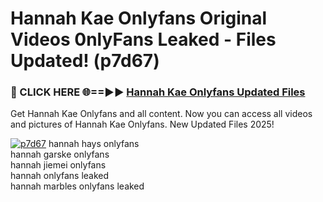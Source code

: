 # Hannah Kae Onlyfans Original Videos 0nlyFans Leaked - Files Updated! (p7d67)

<h3>🔴 CLICK HERE 🌐==►► <a href="https://tinyurl.com/x26r9saj" rel="nofollow">Hannah Kae Onlyfans Updated Files</a></h3>

Get Hannah Kae Onlyfans and all content. Now you can access all videos and pictures of Hannah Kae Onlyfans. New Updated Files 2025!

[![p7d67](https://i.imgur.com/LkgZPqh.gif)](https://tinyurl.com/x26r9saj)
hannah hays onlyfans<br>
hannah garske onlyfans<br>
hannah jiemei onlyfans<br>
hannah onlyfans leaked<br>
hannah marbles onlyfans leaked